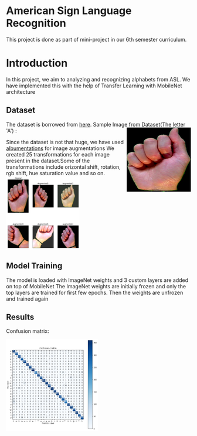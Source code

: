 # American Sign Language Recognition

This project is done as part of mini-project in our 6th semester curriculum.

# Introduction

In this project, we aim to analyzing and recognizing alphabets from ASL. We have 
implemented this with the help of Transfer Learning with MobileNet architecture

## Dataset

The dataset is borrowed from [here](https://www.massey.ac.nz/~albarcza/gesture_dataset2012.html).
Sample Image from Dataset(The letter 'A') :
<img src = "Images/a0.jpg" width="175" height="175" align="right">

Since the dataset is not that huge, we have used [albumentations](https://github.com/albumentations-team/albumentations) for image augmentations
We created 25 transformations for each image present in the dataset.Some of the transformations include
orizontal shift, rotation, rgb shift, hue saturation value and so on.
<img src = "Images/aug.png" width="200" height="200" >

## Model Training

The model is loaded with ImageNet weights and 3 custom layers are added on top of MobileNet
The ImageNet weights are initially frozen and only the top layers are trained for first few epochs.
Then the weights are unfrozen and trained again

## Results

Confusion matrix:

<img src ="Images/conf.png" width="250" height="250">
